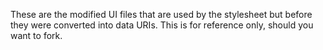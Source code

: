 These are the modified UI files that are used by the stylesheet but before they were converted into data URIs. This is for reference only, should you want to fork.